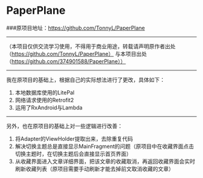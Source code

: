 # PaperPlane

###原项目地址：https://github.com/TonnyL/PaperPlane

----------

（本项目仅供交流学习使用，不得用于商业用途，转载请声明原作者出处（https://github.com/TonnyL/PaperPlane） 与本项目出处（https://github.com/374901588/PaperPlane））

----------

我在原项目的基础上，根据自己的实际想法进行了更改，具体如下：

 1. 本地数据库使用的LitePal
 2. 网络请求使用的Retrofit2
 3. 运用了RxAndroid与Lambda


----------
另外，也在原项目的基础上对一些逻辑进行改善：

 1. 将Adapter的ViewHolder提取出来，去除重复代码
 2. 解决切换主题总是直接显示MainFragment的问题（原项目中在收藏界面点击切换主题时，在切换主题后会直接显示首页界面）
 3. 从收藏界面进入文章详细界面，把该文章的收藏取消，再返回收藏界面会实时刷新收藏列表（原项目需要手动刷新才能去掉前文取消收藏的文章）


